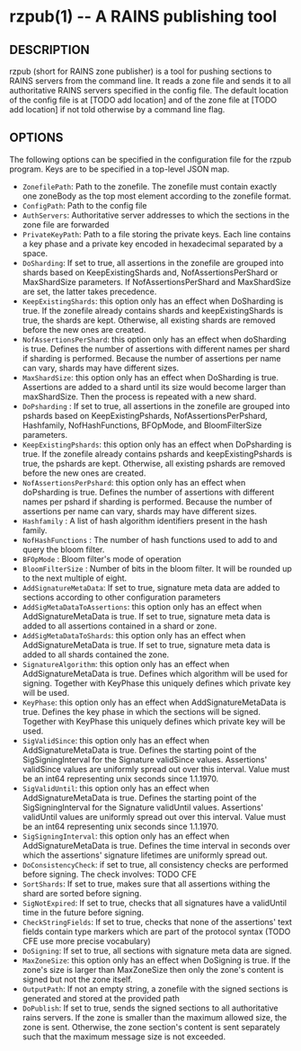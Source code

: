 rzpub(1) -- A RAINS publishing tool
===========================

## DESCRIPTION

rzpub (short for RAINS zone publisher) is a tool for pushing sections to RAINS
servers from the command line. It reads a zone file and sends it to all
authoritative RAINS servers specified in the config file. The default location
of the config file is at [TODO add location] and of the zone file at [TODO add
location] if not told otherwise by a command line flag.

## OPTIONS

The following options can be specified in the configuration file for the rzpub
program. Keys are to be specified in a top-level JSON map.

* `ZonefilePath`: Path to the zonefile. The zonefile must contain exactly one zoneBody as the top
  most element according to the zonefile format.
* `ConfigPath`: Path to the config file
* `AuthServers`: Authoritative server addresses to which the sections in the zone file are forwarded
* `PrivateKeyPath`: Path to a file storing the private keys. Each line contains a key phase and a
  private key encoded in hexadecimal separated by a space.
* `DoSharding`: If set to true, all assertions in the zonefile are grouped into shards based on
  KeepExistingShards and, NofAssertionsPerShard or MaxShardSize parameters. If NofAssertionsPerShard
  and MaxShardSize are set, the latter takes precedence.
* `KeepExistingShards`: this option only has an effect when DoSharding is true. If the zonefile
  already contains shards and keepExistingShards is true, the shards are kept. Otherwise, all
  existing shards are removed before the new ones are created.
* `NofAssertionsPerShard`: this option only has an effect when doSharding is true. Defines the
  number of assertions with different names per shard if sharding is performed. Because the number
  of assertions per name can vary, shards may have different sizes.
* `MaxShardSize`: this option only has an effect when DoSharding is true. Assertions are added to a
  shard until its size would become larger than maxShardSize. Then the process is repeated with a
  new shard.
* `DoPsharding` : If set to true, all assertions in the zonefile are grouped into pshards based on
  KeepExistingPshards, NofAssertionsPerPshard, Hashfamily, NofHashFunctions, BFOpMode, and
  BloomFilterSize parameters.
* `KeepExistingPshards`: this option only has an effect when DoPsharding is true. If the zonefile
  already contains pshards and keepExistingPshards is true, the pshards are kept. Otherwise, all
  existing pshards are removed before the new ones are created.
* `NofAssertionsPerPshard`: this option only has an effect when doPsharding is true. Defines the
  number of assertions with different names per pshard if sharding is performed. Because the number
  of assertions per name can vary, shards may have different sizes.
* `Hashfamily` : A list of hash algorithm identifiers present in the hash family.
* `NofHashFunctions` : The number of hash functions used to add to and query the bloom filter.
* `BFOpMode` : Bloom filter's mode of operation
* `BloomFilterSize` : Number of bits in the bloom filter. It will be rounded up to the next multiple
  of eight.
* `AddSignatureMetaData`: If set to true, signature meta data are added to sections according to
  other configuration parameters
* `AddSigMetaDataToAssertions`: this option only has an effect when AddSignatureMetaData is true. If
  set to true, signature meta data is added to all assertions contained in a shard or zone.
* `AddSigMetaDataToShards`: this option only has an effect when AddSignatureMetaData is true. If set
  to true, signature meta data is added to all shards contained the zone.
* `SignatureAlgorithm`: this option only has an effect when AddSignatureMetaData is true. Defines
  which algorithm will be used for signing. Together with KeyPhase this uniquely defines which
  private key will be used.
* `KeyPhase`: this option only has an effect when AddSignatureMetaData is true. Defines the key
  phase in which the sections will be signed. Together with KeyPhase this uniquely defines which
  private key will be used.
* `SigValidSince`: this option only has an effect when AddSignatureMetaData is true. Defines the
  starting point of the SigSigningInterval for the Signature validSince values. Assertions'
  validSince values are uniformly spread out over this interval. Value must be an int64 representing
  unix seconds since 1.1.1970.
* `SigValidUntil`: this option only has an effect when AddSignatureMetaData is true. Defines the
  starting point of the SigSigningInterval for the Signature validUntil values. Assertions'
  validUntil values are uniformly spread out over this interval. Value must be an int64 representing
  unix seconds since 1.1.1970.
* `SigSigningInterval`: this option only has an effect when AddSignatureMetaData is true. Defines
  the time interval in seconds over which the assertions' signature lifetimes are uniformly spread
  out.
* `DoConsistencyCheck`: if set to true, all consistency checks are performed before signing. The
  check involves: TODO CFE
* `SortShards`: If set to true, makes sure that all assertions withing the shard are sorted before
  signing.
* `SigNotExpired`: If set to true, checks that all signatures have a validUntil time in the future
  before signing.
* `CheckStringFields`: If set to true, checks that none of the assertions' text fields contain
  type markers which are part of the protocol syntax (TODO CFE use more precise
  vocabulary)
* `DoSigning`: If set to true, all sections with signature meta data are signed.
* `MaxZoneSize`: this option only has an effect when DoSigning is true. If the zone's size is larger
  than MaxZoneSize then only the zone's content is signed but not the zone itself.
* `OutputPath`: If not an empty string, a zonefile with the signed sections is generated and
  stored at the provided path
* `DoPublish`: If set to true, sends the signed sections to all authoritative rains servers. If the
  zone is smaller than the maximum allowed size, the zone is sent. Otherwise, the zone section's
  content is sent separately such that the maximum message size is not exceeded.